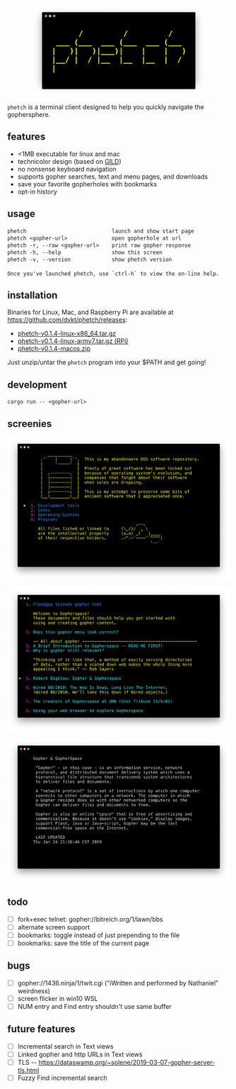 <!--
      /         /         /   
 ___ (___  ___ (___  ___ (___ 
|   )|   )|___)|    |    |   )
|__/ |  / |__  |__  |__  |  / 
|                             
--> <p align="center"> <img src="./img/logo.png"> </p>

`phetch` is a terminal client designed to help you quickly navigate the gophersphere.

## features

- <1MB executable for linux and mac
- technicolor design (based on [GILD](https://github.com/dvkt/gild))
- no nonsense keyboard navigation
- supports gopher searches, text and menu pages, and downloads
- save your favorite gopherholes with bookmarks
- opt-in history

## usage

    phetch                           launch and show start page
    phetch <gopher-url>              open gopherhole at url
    phetch -r, --raw <gopher-url>    print raw gopher response
    phetch -h, --help                show this screen
    phetch -v, --version             show phetch version

    Once you've launched phetch, use `ctrl-h` to view the on-line help.

## installation

Binaries for Linux, Mac, and Raspberry Pi are available at https://github.com/dvkt/phetch/releases:

- [phetch-v0.1.4-linux-x86_64.tar.gz](https://github.com/dvkt/phetch/releases/download/v0.1.4/phetch-v0.1.4-linux-x86_64.tar.gz)
- [phetch-v0.1.4-linux-armv7.tar.gz (RPi)](https://github.com/dvkt/phetch/releases/download/v0.1.4/phetch-v0.1.4-linux-armv7.tar.gz)
- [phetch-v0.1.4-macos.zip](https://github.com/dvkt/phetch/releases/download/v0.1.4/phetch-v0.1.4-macos.zip)

Just unzip/untar the `phetch` program into your $PATH and get going!

## development

    cargo run -- <gopher-url>

## screenies

![DOS Archive](./img/dos.png)

![Menu View](./img/menu-view.png)

![Text View](./img/text-view.png)

## todo

- [ ] fork+exec telnet: gopher://bitreich.org/1/lawn/bbs
- [ ] alternate screen support
- [ ] bookmarks: toggle instead of just prepending to the file
- [ ] bookmarks: save the title of the current page

## bugs

- [ ] gopher://1436.ninja/1/twit.cgi ("iWritten and performed by Nathaniel" weirdness)
- [ ] screen flicker in win10 WSL 
- [ ] NUM entry and Find entry shouldn't use same buffer

## future features

- [ ] Incremental search in Text views
- [ ] Linked gopher and http URLs in Text views
- [ ] TLS -- https://dataswamp.org/~solene/2019-03-07-gopher-server-tls.html
- [ ] Fuzzy Find incremental search
